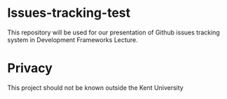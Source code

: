 # Issues-tracking-test
This repository will be used for our presentation of Github issues tracking system in Development Frameworks Lecture. 

# Privacy
This project should not be known outside the Kent University
